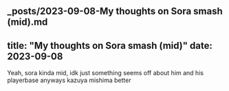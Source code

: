 _posts/2023-09-08-My thoughts on Sora smash (mid).md
---
title: "My thoughts on Sora smash (mid)"
date: 2023-09-08
---
Yeah, sora kinda mid, idk just something seems off about him and his playerbase anyways kazuya mishima better 

